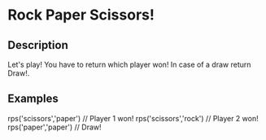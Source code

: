 # Rock Paper Scissors!

## Description

Let's play! You have to return which player won! In case of a draw return Draw!.

## Examples

rps('scissors','paper') // Player 1 won!
rps('scissors','rock') // Player 2 won!
rps('paper','paper') // Draw!
